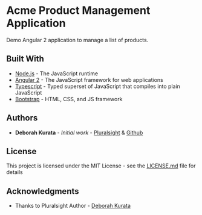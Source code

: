 # Acme Product Management Application

Demo Angular 2 application to manage a list of products.

## Built With

* [Node.js](https://nodejs.org/en/) - The JavaScript runtime
* [Angular 2](https://angular.io/) - The JavaScript framework for web applications
* [Typescript](https://www.typescriptlang.org/) - Typed superset of JavaScript that compiles into plain JavaScript
* [Bootstrap](http://getbootstrap.com/) - HTML, CSS, and JS framework

## Authors

* **Deborah Kurata** - *Initial work* - 
[Pluralsight](https://app.pluralsight.com/library/courses/angular-2-getting-started-update/) &
[Github](https://github.com/DeborahK/Angular2-GettingStarted)

## License

This project is licensed under the MIT License - see the [LICENSE.md](LICENSE.md) file for details

## Acknowledgments

* Thanks to Pluralsight Author - [Deborah Kurata](https://app.pluralsight.com/profile/author/deborah-kurata)
